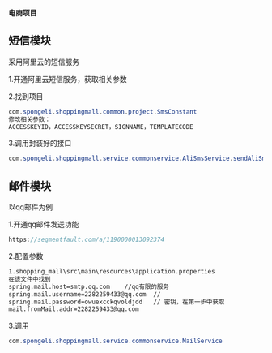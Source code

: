**电商项目**

## 短信模块

采用阿里云的短信服务

1.开通阿里云短信服务，获取相关参数

2.找到项目

~~~java
com.spongeli.shoppingmall.common.project.SmsConstant
修改相关参数：
ACCESSKEYID，ACCESSKEYSECRET，SIGNNAME，TEMPLATECODE
~~~

3.调用封装好的接口

~~~java
com.spongeli.shoppingmall.service.commonservice.AliSmsService.sendAliSmsService
~~~

## 邮件模块

以qq邮件为例

1.开通qq邮件发送功能

~~~java
https://segmentfault.com/a/1190000013092374
~~~

2.配置参数

~~~reStructuredText
1.shopping_mall\src\main\resources\application.properties
在该文件中找到
spring.mail.host=smtp.qq.com    //qq有限的服务
spring.mail.username=2282259433@qq.com  // 
spring.mail.password=owuexcckqvoldjdd   // 密钥，在第一步中获取
mail.fromMail.addr=2282259433@qq.com   
~~~

3.调用

~~~java
com.spongeli.shoppingmall.service.commonservice.MailService
~~~






